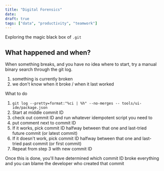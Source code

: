 ```yaml
---
title: "Digital Forensics"
date: 
draft: true
tags: ["data", "productivity", "teamwork"]
---
```


Exploring the magic black box of `.git`

## What happened and when?

When something breaks, and you have no idea where to start, try a manual binary search through the git log.

1. something is currently broken
2. we don't know when it broke / when it last worked

What to do

1. `git log --pretty=format:"%ci | %h" --no-merges -- tools/ui-ide/package.json`
2. Start at middle commit ID
3. check out commit ID and run whatever idempotent script you need to
4. put comment next to commit ID
5. If it works, pick commit ID halfway between that one and last-tried future commit (or latest commit)
6. If it doesn't work, pick commit ID halfway between that one and last-tried past commit (or first commit)
7. Repeat from step 3 with new commit ID

Once this is done, you'll have determined which commit ID broke everything and you can blame the developer who created that commit

